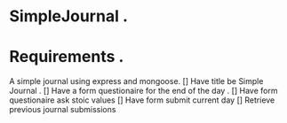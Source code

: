 # SimpleJournal .

# Requirements .

A simple journal using express and mongoose.
[] Have title be Simple Journal .
[] Have a form questionaire for the end of the day .
[] Have form questionaire ask stoic values
[] Have form submit current day
[] Retrieve previous journal submissions
